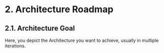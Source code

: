 # 2. Architecture Roadmap

## 2.1. Architecture Goal

Here, you depict the Architecture you want to achieve, usually in multiple iterations.
